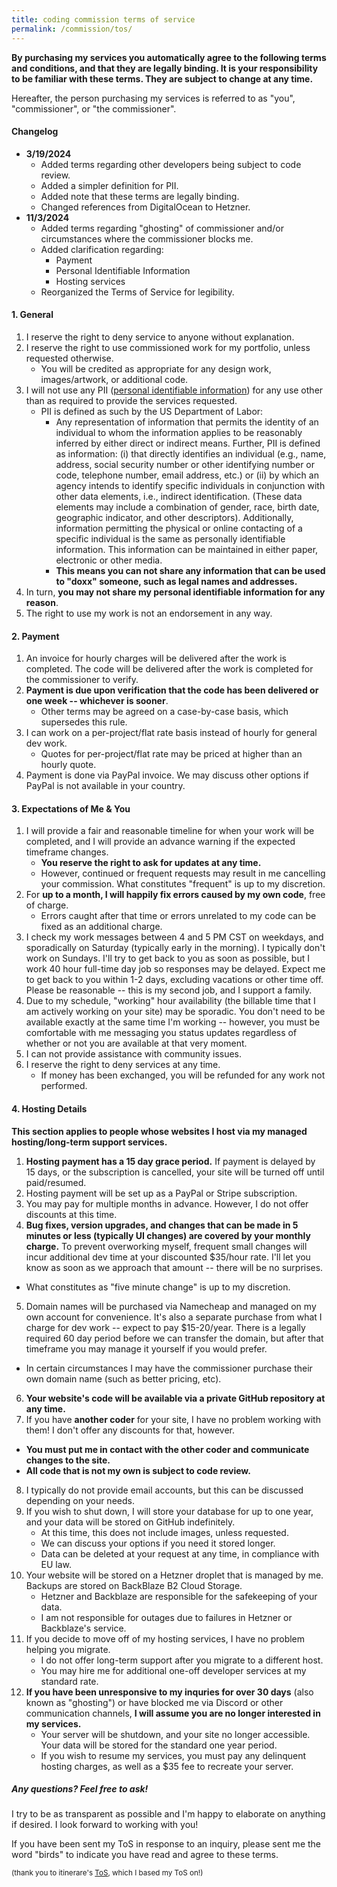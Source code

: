 ```yaml
---
title: coding commission terms of service
permalink: /commission/tos/
---
```


**By purchasing my services you automatically agree to the following terms and conditions, and that they are legally binding. It is your responsibility to be familiar with these terms. They are subject to change at any time.**

Hereafter, the person purchasing my services is referred to as "you", "commissioner", or "the commissioner".

#### Changelog
- **3/19/2024**
  - Added terms regarding other developers being subject to code review.
  - Added a simpler definition for PII.
  - Added note that these terms are legally binding.
  - Changed references from DigitalOcean to Hetzner.
- **11/3/2024**
  - Added terms regarding "ghosting" of commissioner and/or circumstances where the commissioner blocks me.
  - Added clarification regarding:
    - Payment
    - Personal Identifiable Information
    - Hosting services
  - Reorganized the Terms of Service for legibility.

#### 1. General

1. I reserve the right to deny service to anyone without explanation.
2. I reserve the right to use commissioned work for my portfolio, unless requested otherwise.
   - You will be credited as appropriate for any design work, images/artwork, or additional code.
3. I will not use any PII (<a href="https://www.dol.gov/general/ppii">personal identifiable information</a>) for any use other than as required to provide the services requested.
    - PII is defined as such by the US Department of Labor:
      - Any representation of information that permits the identity of an individual to whom the information applies to be reasonably inferred by either direct or indirect means. Further, PII is defined as information: (i) that directly identifies an individual (e.g., name, address, social security number or other identifying number or code, telephone number, email address, etc.) or (ii) by which an agency intends to identify specific individuals in conjunction with other data elements, i.e., indirect identification. (These data elements may include a combination of gender, race, birth date, geographic indicator, and other descriptors). Additionally, information permitting the physical or online contacting of a specific individual is the same as personally identifiable information. This information can be maintained in either paper, electronic or other media.
      - **This means you can not share any information that can be used to "doxx" someone, such as legal names and addresses.**
4. In turn, **you may not share my personal identifiable information for any reason**.
5. The right to use my work is not an endorsement in any way.

#### 2. Payment

1. An invoice for hourly charges will be delivered after the work is completed. The code will be delivered after the work is completed for the commissioner to verify.
2. **Payment is due upon verification that the code has been delivered or one week -- whichever is sooner**.
    - Other terms may be agreed on a case-by-case basis, which supersedes this rule.
3. I can work on a per-project/flat rate basis instead of hourly for general dev work.
    - Quotes for per-project/flat rate may be priced at higher than an hourly quote.
4. Payment is done via PayPal invoice. We may discuss other options if PayPal is not available in your country.  

#### 3. Expectations of Me & You

1.  I will provide a fair and reasonable timeline for when your work will be completed, and I will provide an advance warning if the expected timeframe changes.
    - **You reserve the right to ask for updates at any time.**
    - However, continued or frequent requests may result in me cancelling your commission. What constitutes "frequent" is up to my discretion.
2. For **up to a month, I will happily fix errors caused by my own code**, free of charge. 
    -  Errors caught after that time or errors unrelated to my code can be fixed as an additional charge.
3. I check my work messages between 4 and 5 PM CST on weekdays, and sporadically on Saturday (typically early in the morning). I typically don't work on Sundays. I'll try to get back to you as soon as possible, but I work 40 hour full-time day job so responses may be delayed. Expect me to get back to you within 1-2 days, excluding vacations or other time off. Please be reasonable -- this is my second job, and I support a family.
4.  Due to my schedule, "working" hour availability (the billable time that I am actively working on your site) may be sporadic. You don't need to be available exactly at the same time I'm working -- however, you must be comfortable with me messaging you status updates regardless of whether or not you are available at that very moment.
5.  I can not provide assistance with community issues.
6.  I reserve the right to deny services at any time. 
    - If money has been exchanged, you will be refunded for any work not performed.

#### 4. Hosting Details

**This section applies to people whose websites I host via my managed hosting/long-term support services.**

1.  **Hosting payment has a 15 day grace period.** If payment is delayed by 15 days, or the subscription is cancelled, your site will be turned off until paid/resumed.
2.  Hosting payment will be set up as a PayPal or Stripe subscription.
3.  You may pay for multiple months in advance. However, I do not offer discounts at this time.
4.  **Bug fixes, version upgrades, and changes that can be made in 5 minutes or less (typically UI changes) are covered by your monthly charge.** To prevent overworking myself, frequent small changes will incur additional dev time at your discounted $35/hour rate. I'll let you know as soon as we approach that amount -- there will be no surprises.
   - What constitutes as "five minute change" is up to my discretion.
5.  Domain names will be purchased via Namecheap and managed on my own account for convenience. It's also a separate purchase from what I charge for dev work -- expect to pay $15-20/year. There is a legally required 60 day period before we can transfer the domain, but after that timeframe you may manage it yourself if you would prefer.
   - In certain circumstances I may have the commissioner purchase their own domain name (such as better pricing, etc).
6.  **Your website's code will be available via a private GitHub repository at any time.**
7.  If you have **another coder** for your site, I have no problem working with them! I don't offer any discounts for that, however.
   - **You must put me in contact with the other coder and communicate changes to the site.**
   - **All code that is not my own is subject to code review.**
8.  I typically do not provide email accounts, but this can be discussed depending on your needs.
9.  If you wish to shut down, I will store your database for up to one year, and your data will be stored on GitHub indefinitely.
    - At this time, this does not include images, unless requested.
    - We can discuss your options if you need it stored longer. 
    - Data can be deleted at your request at any time, in compliance with EU law.
10.  Your website will be stored on a Hetzner droplet that is managed by me. Backups are stored on BackBlaze B2 Cloud Storage.
     - Hetzner and Backblaze are responsible for the safekeeping of your data.
     - I am not responsible for outages due to failures in Hetzner or Backblaze's service.
11.  If you decide to move off of my hosting services, I have no problem helping you migrate. 
     - I do not offer long-term support after you migrate to a different host. 
     - You may hire me for additional one-off developer services at my standard rate.
13.  **If you have been unresponsive to my inquries for over 30 days** (also known as "ghosting") or have blocked me via Discord or other communication channels, **I will assume you are no longer interested in my services.**
     - Your server will be shutdown, and your site no longer accessible. Your data will be stored for the standard one year period.
     - If you wish to resume my services, you must pay any delinquent hosting charges, as well as a $35 fee to recreate your server.

<div class="text-center">

##### Any questions? Feel free to ask!
I try to be as transparent as possible and I'm happy to elaborate on anything if desired. I look forward to working with you!

If you have been sent my ToS in response to an inquiry, please sent me the word "birds" to indicate you have read and agree to these terms.

<sub>(thank you to itinerare's <a href="https://www.itinerare.net/commissions/code/tos">ToS</a>, which I based my ToS on!)</sub>
</div>